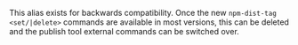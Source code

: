 This alias exists for backwards compatibility. Once the new `npm-dist-tag <set/|delete>`
commands are available in most versions, this can be deleted and the publish tool external
commands can be switched over.
